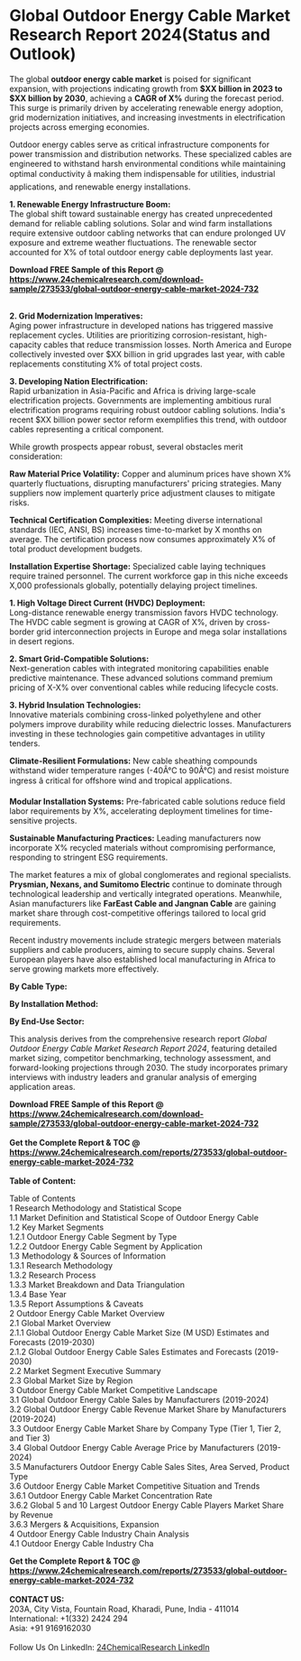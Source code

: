 <h1>Global Outdoor Energy Cable Market Research Report 2024(Status and Outlook)</h1><p>The global <strong>outdoor energy cable market</strong> is poised for significant expansion, with projections indicating growth from <strong>$XX billion in 2023 to $XX billion by 2030</strong>, achieving a <strong>CAGR of X%</strong> during the forecast period. This surge is primarily driven by accelerating renewable energy adoption, grid modernization initiatives, and increasing investments in electrification projects across emerging economies.</p><p>Outdoor energy cables serve as critical infrastructure components for power transmission and distribution networks. These specialized cables are engineered to withstand harsh environmental conditions while maintaining optimal conductivity â making them indispensable for utilities, industrial applications, and renewable energy installations.</p><p><strong>1. Renewable Energy Infrastructure Boom:</strong><br>
The global shift toward sustainable energy has created unprecedented demand for reliable cabling solutions. Solar and wind farm installations require extensive outdoor cabling networks that can endure prolonged UV exposure and extreme weather fluctuations. The renewable sector accounted for X% of total outdoor energy cable deployments last year.</p><div><b>Download FREE Sample of this Report @ 
            <a href="https://www.24chemicalresearch.com/download-sample/273533/global-outdoor-energy-cable-market-2024-732">
            https://www.24chemicalresearch.com/download-sample/273533/global-outdoor-energy-cable-market-2024-732</a></b></div><br><p><strong>2. Grid Modernization Imperatives:</strong><br>
Aging power infrastructure in developed nations has triggered massive replacement cycles. Utilities are prioritizing corrosion-resistant, high-capacity cables that reduce transmission losses. North America and Europe collectively invested over $XX billion in grid upgrades last year, with cable replacements constituting X% of total project costs.</p><p><strong>3. Developing Nation Electrification:</strong><br>
Rapid urbanization in Asia-Pacific and Africa is driving large-scale electrification projects. Governments are implementing ambitious rural electrification programs requiring robust outdoor cabling solutions. India's recent $XX billion power sector reform exemplifies this trend, with outdoor cables representing a critical component.</p><p>While growth prospects appear robust, several obstacles merit consideration:</p><p><strong>Raw Material Price Volatility:</strong> Copper and aluminum prices have shown X% quarterly fluctuations, disrupting manufacturers' pricing strategies. Many suppliers now implement quarterly price adjustment clauses to mitigate risks.</p><p><strong>Technical Certification Complexities:</strong> Meeting diverse international standards (IEC, ANSI, BS) increases time-to-market by X months on average. The certification process now consumes approximately X% of total product development budgets.</p><p><strong>Installation Expertise Shortage:</strong> Specialized cable laying techniques require trained personnel. The current workforce gap in this niche exceeds X,000 professionals globally, potentially delaying project timelines.</p><p><strong>1. High Voltage Direct Current (HVDC) Deployment:</strong><br>
Long-distance renewable energy transmission favors HVDC technology. The HVDC cable segment is growing at CAGR of X%, driven by cross-border grid interconnection projects in Europe and mega solar installations in desert regions.</p><p><strong>2. Smart Grid-Compatible Solutions:</strong><br>
Next-generation cables with integrated monitoring capabilities enable predictive maintenance. These advanced solutions command premium pricing of X-X% over conventional cables while reducing lifecycle costs.</p><p><strong>3. Hybrid Insulation Technologies:</strong><br>
Innovative materials combining cross-linked polyethylene and other polymers improve durability while reducing dielectric losses. Manufacturers investing in these technologies gain competitive advantages in utility tenders.</p><p><strong>Climate-Resilient Formulations:</strong> New cable sheathing compounds withstand wider temperature ranges (-40Â°C to 90Â°C) and resist moisture ingress â critical for offshore wind and tropical applications.</p><p><strong>Modular Installation Systems:</strong> Pre-fabricated cable solutions reduce field labor requirements by X%, accelerating deployment timelines for time-sensitive projects.</p><p><strong>Sustainable Manufacturing Practices:</strong> Leading manufacturers now incorporate X% recycled materials without compromising performance, responding to stringent ESG requirements.</p><p>The market features a mix of global conglomerates and regional specialists. <strong>Prysmian, Nexans, and Sumitomo Electric</strong> continue to dominate through technological leadership and vertically integrated operations. Meanwhile, Asian manufacturers like <strong>FarEast Cable and Jangnan Cable</strong> are gaining market share through cost-competitive offerings tailored to local grid requirements.</p><p>Recent industry movements include strategic mergers between materials suppliers and cable producers, aiming to secure supply chains. Several European players have also established local manufacturing in Africa to serve growing markets more effectively.</p><p><strong>By Cable Type:</strong></p><p><strong>By Installation Method:</strong></p><p><strong>By End-Use Sector:</strong></p><p>This analysis derives from the comprehensive research report <em>Global Outdoor Energy Cable Market Research Report 2024</em>, featuring detailed market sizing, competitor benchmarking, technology assessment, and forward-looking projections through 2030. The study incorporates primary interviews with industry leaders and granular analysis of emerging application areas.</p><div><b>Download FREE Sample of this Report @ 
            <a href="https://www.24chemicalresearch.com/download-sample/273533/global-outdoor-energy-cable-market-2024-732">
            https://www.24chemicalresearch.com/download-sample/273533/global-outdoor-energy-cable-market-2024-732</a></b></div><br><div><b>Get the Complete Report & TOC @ 
            <a href="https://www.24chemicalresearch.com/reports/273533/global-outdoor-energy-cable-market-2024-732">
            https://www.24chemicalresearch.com/reports/273533/global-outdoor-energy-cable-market-2024-732</a></b></div><br>
            <b>Table of Content:</b><p>Table of Contents<br />
1 Research Methodology and Statistical Scope<br />
1.1 Market Definition and Statistical Scope of Outdoor Energy Cable<br />
1.2 Key Market Segments<br />
1.2.1 Outdoor Energy Cable Segment by Type<br />
1.2.2 Outdoor Energy Cable Segment by Application<br />
1.3 Methodology & Sources of Information<br />
1.3.1 Research Methodology<br />
1.3.2 Research Process<br />
1.3.3 Market Breakdown and Data Triangulation<br />
1.3.4 Base Year<br />
1.3.5 Report Assumptions & Caveats<br />
2 Outdoor Energy Cable Market Overview<br />
2.1 Global Market Overview<br />
2.1.1 Global Outdoor Energy Cable Market Size (M USD) Estimates and Forecasts (2019-2030)<br />
2.1.2 Global Outdoor Energy Cable Sales Estimates and Forecasts (2019-2030)<br />
2.2 Market Segment Executive Summary<br />
2.3 Global Market Size by Region<br />
3 Outdoor Energy Cable Market Competitive Landscape<br />
3.1 Global Outdoor Energy Cable Sales by Manufacturers (2019-2024)<br />
3.2 Global Outdoor Energy Cable Revenue Market Share by Manufacturers (2019-2024)<br />
3.3 Outdoor Energy Cable Market Share by Company Type (Tier 1, Tier 2, and Tier 3)<br />
3.4 Global Outdoor Energy Cable Average Price by Manufacturers (2019-2024)<br />
3.5 Manufacturers Outdoor Energy Cable Sales Sites, Area Served, Product Type<br />
3.6 Outdoor Energy Cable Market Competitive Situation and Trends<br />
3.6.1 Outdoor Energy Cable Market Concentration Rate<br />
3.6.2 Global 5 and 10 Largest Outdoor Energy Cable Players Market Share by Revenue<br />
3.6.3 Mergers & Acquisitions, Expansion<br />
4 Outdoor Energy Cable Industry Chain Analysis<br />
4.1 Outdoor Energy Cable Industry Cha</p><div><b>Get the Complete Report & TOC @ 
            <a href="https://www.24chemicalresearch.com/reports/273533/global-outdoor-energy-cable-market-2024-732">
            https://www.24chemicalresearch.com/reports/273533/global-outdoor-energy-cable-market-2024-732</a></b></div><br><b>CONTACT US:</b><br>
            203A, City Vista, Fountain Road, Kharadi, Pune, India - 411014<br>
            International: +1(332) 2424 294<br>
            Asia: +91 9169162030 <br><br>
            Follow Us On LinkedIn: <a href="https://www.linkedin.com/company/24chemicalresearch/">24ChemicalResearch LinkedIn</a>